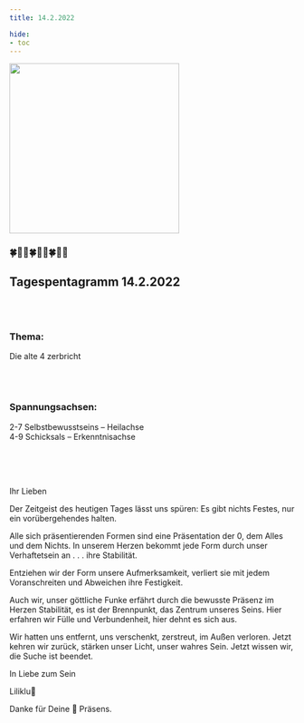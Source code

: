 ```yaml
---
title: 14.2.2022

hide:
- toc
---
```



<style>
img {
  width: 300px;
  max-width: 99%
}
</style>

![](../img/2022-02-14.png)


### 🍀🦋💚🍀🦋💚🍀🦋💚

## Tagespentagramm 14.2.2022
<br><br>
### Thema:
Die alte 4 zerbricht

<br><br>
### Spannungsachsen:
2-7 Selbstbewusstseins – Heilachse   
4-9 Schicksals – Erkenntnisachse

<br><br><br>

Ihr Lieben

Der Zeitgeist des heutigen Tages lässt uns spüren: Es gibt nichts Festes, nur ein vorübergehendes halten.

Alle sich präsentierenden Formen sind eine Präsentation der 0, dem Alles und dem Nichts. In unserem Herzen bekommt jede Form durch unser Verhaftetsein an . . .  ihre Stabilität.

Entziehen wir der Form unsere Aufmerksamkeit, verliert sie mit jedem Voranschreiten und Abweichen ihre Festigkeit.

Auch wir, unser göttliche Funke erfährt durch die bewusste Präsenz im Herzen Stabilität, es ist der Brennpunkt, das Zentrum unseres Seins.
Hier erfahren wir Fülle und Verbundenheit, hier dehnt es sich aus.

Wir hatten uns entfernt, uns verschenkt, zerstreut, im Außen verloren. Jetzt kehren wir zurück, stärken unser Licht, unser wahres Sein. Jetzt wissen wir, die Suche ist beendet.

In Liebe zum Sein

Liliklu🦋

Danke für Deine 💖 Präsens.
